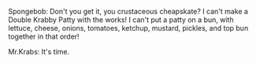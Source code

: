 Spongebob: Don't you get it, you crustaceous cheapskate? I can't make a Double Krabby Patty with the works! I can't put a patty on a bun, with lettuce, cheese, onions, tomatoes, ketchup, mustard, pickles, and top bun together in that order!

Mr.Krabs: It's time.
